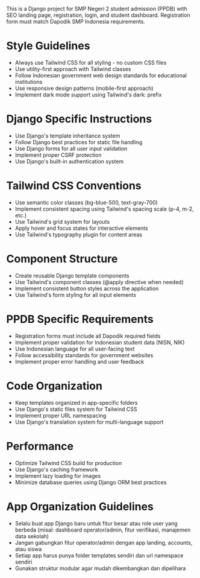 <!-- Use this file to provide workspace-specific custom instructions to Copilot. For more details, visit https://code.visualstudio.com/docs/copilot/copilot-customization#_use-a-githubcopilotinstructionsmd-file -->

This is a Django project for SMP Negeri 2 student admission (PPDB) with SEO landing page, registration, login, and student dashboard. Registration form must match Dapodik SMP Indonesia requirements.


# Style Guidelines
- Always use Tailwind CSS for all styling - no custom CSS files
- Use utility-first approach with Tailwind classes
- Follow Indonesian government web design standards for educational institutions
- Use responsive design patterns (mobile-first approach)
- Implement dark mode support using Tailwind's dark: prefix

# Django Specific Instructions
- Use Django's template inheritance system
- Follow Django best practices for static file handling
- Use Django forms for all user input validation
- Implement proper CSRF protection
- Use Django's built-in authentication system

# Tailwind CSS Conventions
- Use semantic color classes (bg-blue-500, text-gray-700)
- Implement consistent spacing using Tailwind's spacing scale (p-4, m-2, etc.)
- Use Tailwind's grid system for layouts
- Apply hover and focus states for interactive elements
- Use Tailwind's typography plugin for content areas

# Component Structure
- Create reusable Django template components
- Use Tailwind's component classes (@apply directive when needed)
- Implement consistent button styles across the application
- Use Tailwind's form styling for all input elements

# PPDB Specific Requirements
- Registration forms must include all Dapodik required fields
- Implement proper validation for Indonesian student data (NISN, NIK)
- Use Indonesian language for all user-facing text
- Follow accessibility standards for government websites
- Implement proper error handling and user feedback

# Code Organization
- Keep templates organized in app-specific folders
- Use Django's static files system for Tailwind CSS
- Implement proper URL namespacing
- Use Django's translation system for multi-language support

# Performance
- Optimize Tailwind CSS build for production
- Use Django's caching framework
- Implement lazy loading for images
- Minimize database queries using Django ORM best practices

# App Organization Guidelines
- Selalu buat app Django baru untuk fitur besar atau role user yang berbeda (misal: dashboard operator/admin, fitur verifikasi, manajemen data sekolah)
- Jangan gabungkan fitur operator/admin dengan app landing, accounts, atau siswa
- Setiap app harus punya folder templates sendiri dan url namespace sendiri
- Gunakan struktur modular agar mudah dikembangkan dan dipelihara
